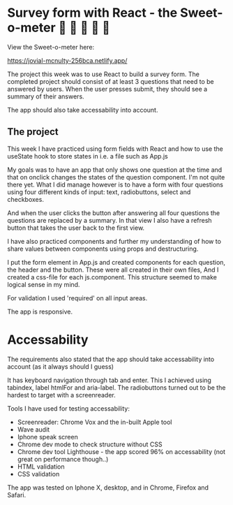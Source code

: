 # Survey form with React - the Sweet-o-meter 🍭 🍬 🍭 🍬 🍭

View the Sweet-o-meter here:

https://jovial-mcnulty-256bca.netlify.app/

The project this week was to use React to build a survey form. The completed project should consist of at least 3 questions that need to be answered by users. When the user presses submit, they should see a summary of their answers.

The app should also take accessability into account.

## The project

This week I have practiced using form fields with React and how to use the useState hook to store states in i.e. a file such as App.js

My goals was to have an app that only shows one question at the time and that on onclick changes the states of the question component. I'm not quite there yet. What I did manage however is to have a form with four questions using four different kinds of input: text, radiobuttons, select and checkboxes.

And when the user clicks the button after answering all four questions the questions are replaced by a summary. In that view I also have a refresh button that takes the user back to the first view.

I have also practiced components and further my understanding of how to share values between components using props and destructuring.

I put the form element in App.js and created components for each question, the header and the button. These were all created in their own files, And I created a css-file for each js.component. This structure seemed to make logical sense in my mind.

For validation I used 'required' on all input areas.

The app is responsive.

# Accessability

The requirements also stated that the app should take accessability into account (as it always should I guess)

It has keyboard navigation through tab and enter. This I achieved using tabindex, label htmlFor and aria-label. The radiobuttons turned out to be the hardest to target with a screenreader.

Tools I have used for testing accessability:

- Screenreader: Chrome Vox and the in-built Apple tool
- Wave audit
- Iphone speak screen
- Chrome dev mode to check structure without CSS
- Chrome dev tool Lighthouse - the app scored 96% on accessability (not great on performance though..)
- HTML validation
- CSS validation

The app was tested on Iphone X, desktop, and in Chrome, Firefox and Safari.











